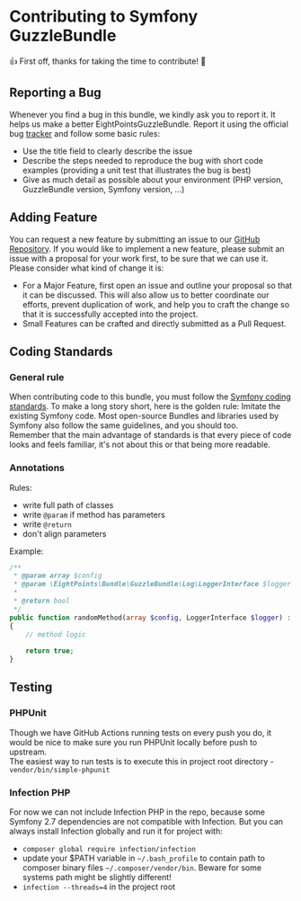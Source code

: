 # Contributing to Symfony GuzzleBundle

👍 First off, thanks for taking the time to contribute! 🎉

## Reporting a Bug
Whenever you find a bug in this bundle, we kindly ask you to report it. It helps us make a better EightPointsGuzzleBundle.
Report it using the official bug [tracker][1] and follow some basic rules:

- Use the title field to clearly describe the issue
- Describe the steps needed to reproduce the bug with short code examples (providing a unit test that illustrates the bug is best)
- Give as much detail as possible about your environment (PHP version, GuzzleBundle version, Symfony version, ...)


## Adding Feature
You can request a new feature by submitting an issue to our [GitHub Repository][1].
If you would like to implement a new feature, please submit an issue with a proposal for your work first, to be sure that we can use it. Please consider what kind of change it is:

- For a Major Feature, first open an issue and outline your proposal so that it can be discussed. This will also allow us to better coordinate our efforts, prevent duplication of work, and help you to craft the change so that it is successfully accepted into the project.
- Small Features can be crafted and directly submitted as a Pull Request.


## Coding Standards

### General rule
When contributing code to this bundle, you must follow the [Symfony coding standards][2]. To make a long story short, here is the golden rule: Imitate the existing Symfony code.
Most open-source Bundles and libraries used by Symfony also follow the same guidelines, and you should too.  
Remember that the main advantage of standards is that every piece of code looks and feels familiar, it's not about this or that being more readable.

### Annotations
Rules:
- write full path of classes
- write `@param` if method has parameters
- write `@return`
- don't align parameters

Example:
```php
/**
 * @param array $config
 * @param \EightPoints\Bundle\GuzzleBundle\Log\LoggerInterface $logger
 *
 * @return bool
 */
public function randomMethod(array $config, LoggerInterface $logger) : bool
{
    // method logic
    
    return true;
}
```

## Testing

### PHPUnit
Though we have GitHub Actions running tests on every push you do, it would be nice to make sure you run PHPUnit locally before push to upstream.  
The easiest way to run tests is to execute this in project root directory - `vendor/bin/simple-phpunit`

### Infection PHP
For now we can not include Infection PHP in the repo, because some Symfony 2.7 dependencies are not compatible with Infection. 
But you can always install Infection globally and run it for project with:
- `composer global require infection/infection`
- update your $PATH variable in `~/.bash_profile` to contain path to composer binary files `~/.composer/vendor/bin`. Beware for some systems path might be slightly different!
- `infection --threads=4` in the project root

[1]: https://github.com/8p/EightPointsGuzzleBundle/issues
[2]: https://symfony.com/doc/current/contributing/code/standards.html
